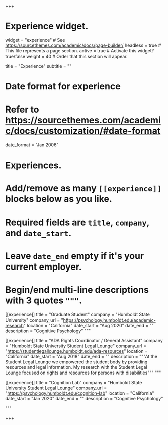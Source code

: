 +++
# Experience widget.
widget = "experience"  # See https://sourcethemes.com/academic/docs/page-builder/
headless = true  # This file represents a page section.
active = true  # Activate this widget? true/false
weight = 40  # Order that this section will appear.

title = "Experience"
subtitle = ""

# Date format for experience
#   Refer to https://sourcethemes.com/academic/docs/customization/#date-format
date_format = "Jan 2006"

# Experiences.
#   Add/remove as many `[[experience]]` blocks below as you like.
#   Required fields are `title`, `company`, and `date_start`.
#   Leave `date_end` empty if it's your current employer.
#   Begin/end multi-line descriptions with 3 quotes `"""`.
[[experience]]
  title = "Graduate Student"
  company = "Humboldt State University"
  company_url = "https://psychology.humboldt.edu/academic-research"
  location = "California"
  date_start = "Aug 2020"
  date_end = ""
  description = "Cognitive Psychology"
  """

[[experience]]
  title = "ADA Rights Coordinator / General Assistant"
  company = "Humboldt State University Student Legal Lounge"
  company_url = "https://studentlegallounge.humboldt.edu/ada-resources"
  location = "California"
  date_start = "Aug 2018"
  date_end = ""
  description = """At the Student Legal Lounge we empowered the student body by providing resources and legal information. My research with the Student Legal Lounge focused on rights and resources for persons with disabilities"""
  """
  
[[experience]]
  title = "Cognition Lab"
  company = "Humboldt State University Student Legal Lounge"
  company_url = "https://psychology.humboldt.edu/cognition-lab"
  location = "California"
  date_start = "Jan 2020"
  date_end = ""
  description = "Cognitive Psychology"
  
  """

+++
